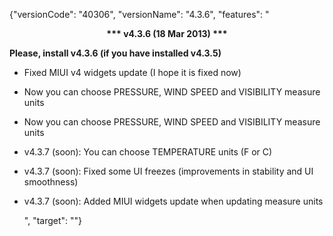 ﻿{"versionCode": "40306", 
"versionName": "4.3.6", 
"features": "<center><strong>*** v4.3.6 (18 Mar 2013) ***</strong></center><p>
<strong>Please, install v4.3.6 (if you have installed v4.3.5)</strong><p>
* Fixed MIUI v4 widgets update (I hope it is fixed now)<p>
* Now you can choose PRESSURE, WIND SPEED and VISIBILITY measure units<p>
* Now you can choose PRESSURE, WIND SPEED and VISIBILITY measure units<p>
* v4.3.7 (soon): You can choose TEMPERATURE units (F or C)<p>
* v4.3.7 (soon): Fixed some UI freezes (improvements in stability and UI smoothness)<p>
* v4.3.7 (soon): Added MIUI widgets update when updating measure units<p>", 
"target": ""}
